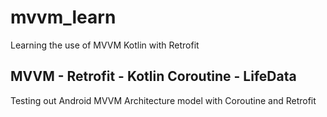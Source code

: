 # mvvm_learn
Learning the use of MVVM Kotlin with Retrofit

## MVVM - Retrofit - Kotlin Coroutine - LifeData
Testing out Android MVVM Architecture model with Coroutine and Retrofit
